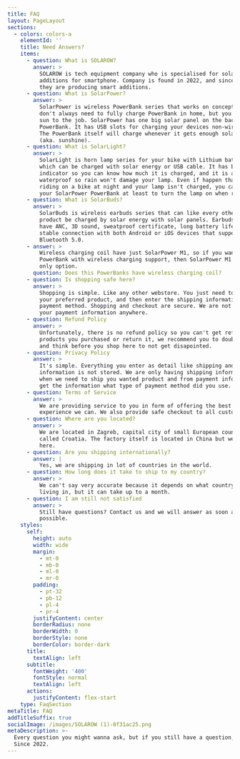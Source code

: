 ```yaml
---
title: FAQ
layout: PageLayout
sections:
  - colors: colors-a
    elementId: ''
    title: Need Answers?
    items:
      - question: What is SOLAROW?
        answer: >
          SOLAROW is tech equipment company who is specialised for solar
          additions for smartphone. Company is found in 2022, and since then,
          they are producing smart additions.
      - question: What is SolarPower?
        answer: >
          SolarPower is wireless PowerBank series that works on concept that you
          don't always need to fully charge PowerBank in home, but you can let
          sun to the job. SolarPower has one big solar panel on the back side of
          PowerBank. It has USB slots for charging your devices non-wirelessly.
          The PowerBank itself will charge whenever it gets enough solar energy
          (aka. sunshine).
      - question: What is SolarLight?
        answer: >
          SolarLight is horn lamp series for your bike with Lithium battery
          which can be charged with solar energy or USB cable. It has battery
          indicator so you can know how much it is charged, and it is also
          waterproof so rain won't damage your lamp. Even if happen that you are
          riding on a bike at night and your lamp isn't charged, you can use
          your SolarPower PowerBank at least to turn the lamp on when riding.
      - question: What is SolarBuds?
        answer: >
          SolarBuds is wireless earbuds series that can like every other SOLAROW
          product be charged by solar energy with solar panels. Earbuds also
          have ANC, 3D sound, sweatproof certificate, long battery life, and
          stable connection with both Android or iOS devices that support
          Bluetooth 5.0.
      - answer: >
          Wireless charging coil have just SolarPower M1, so if you want
          PowerBank with wireless charging support, then SolarPower M1 is our
          only option.
        question: Does this PowerBanks have wireless charging coil?
      - question: Is shopping safe here?
        answer: >
          Shopping is simple. Like any other webstore. You just need to choose
          your preferred product, and then enter the shipping information and
          payment method. Shopping and checkout are secure. We are not storing
          your payment information anywhere.
      - question: Refund Policy
        answer: >
          Unfortunately, there is no refund policy so you can't get refund for
          products you purchased or return it, we recommend you to double check
          and think before you shop here to not get disapointed.
      - question: Privacy Policy
        answer: >
          It's simple. Everything you enter as detail like shipping and payment
          information is not stored. We are only having shipping information
          when we need to ship you wanted product and from payment info, we just
          get the information what type of payment method did you use.
      - question: Terms of Service
        answer: >
          We are providing service to you in form of offering the best shopping
          experience we can. We also provide safe checkout to all customers.
      - question: Where are you located?
        answer: >
          We are located in Zagreb, capital city of small European country
          called Croatia. The factory itself is located in China but we are
          here.
      - question: Are you shipping internationally?
        answer: |
          Yes, we are shipping in lot of countries in the world.
      - question: How long does it take to ship to my country?
        answer: >
          We can't say very accurate because it depends on what country are you
          living in, but it can take up to a month.
      - question: I am still not satisfied
        answer: >
          Still have questions? Contact us and we will answer as soon as
          possible.
    styles:
      self:
        height: auto
        width: wide
        margin:
          - mt-0
          - mb-0
          - ml-0
          - mr-0
        padding:
          - pt-32
          - pb-12
          - pl-4
          - pr-4
        justifyContent: center
        borderRadius: none
        borderWidth: 0
        borderStyle: none
        borderColor: border-dark
      title:
        textAlign: left
      subtitle:
        fontWeight: '400'
        fontStyle: normal
        textAlign: left
      actions:
        justifyContent: flex-start
    type: FaqSection
metaTitle: FAQ
addTitleSuffix: true
socialImage: /images/SOLAROW (1)-0f31ac25.png
metaDescription: >-
  Every question you might wanna ask, but if you still have a question, ask us.
  Since 2022.
---
```

